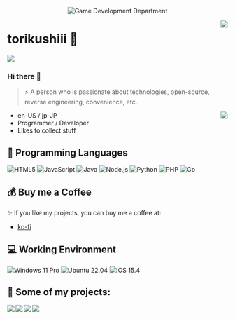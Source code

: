 <p align="center">
  <img alt="Game Development Department" src="https://user-images.githubusercontent.com/55708473/219477117-bbd9b2d9-123f-4f7b-afbf-48292c94ff0c.png">
</p>

<img align="right" src="https://github-readme-stats.vercel.app/api?username=torikushiii&show_icons=true&hide_border=true&icon_color=000&title_color=000&include_all_commits_disable=false&theme=tokyonight&custom_title=トリクシー&count_private=true">

# torikushiii 🔭

![](https://komarev.com/ghpvc/?username=torikushiii&color=ff69b4)

### Hi there 👋

> ⚡ A person who is passionate about technologies, open-source, reverse engineering, convenience, etc.

<img align="right" src="https://vercel-mu-hazel.vercel.app/api/top-langs/?username=torikushiii&layout=compact&hide=lua&theme=tokyonight&hide_border=true">

- en-US / jp-JP
- Programmer / Developer
- Likes to collect stuff

## 🌱 Programming Languages

![HTML5](https://img.shields.io/badge/-HTML5-e34f26?style=flat-square&logo=HTML5&logoColor=fff)
![JavaScript](https://img.shields.io/badge/-JavaScript-f7df1e?style=flat-square&logo=JavaScript&labelColor=f7df1e&logoColor=000)
![Java](https://img.shields.io/badge/-Java-f80000?style=flat-square&logo=oracle&logoColor=fff)
![Node.js](https://img.shields.io/badge/-Node.js-339933?style=flat-square&logo=Node.js&logoColor=fff)
![Python](https://img.shields.io/badge/-Python-3776ab?style=flat-square&logo=python&logoColor=fff)
![PHP](https://img.shields.io/badge/-PHP-777bb4?style=flat-square&logo=PHP&logoColor=fff)
![Go](https://img.shields.io/badge/go-%2300ADD8.svg?style=flat-square&logo=go&logoColor=fff)

## 💰 Buy me a Coffee

✨ If you like my projects, you can buy me a coffee at:
 - [ko-fi](https://ko-fi.com/torikushiii)

## 💻 Working Environment

![Windows 11 Pro](https://img.shields.io/badge/Windows%2011%20Pro%20Workstation-00adef?style=flat-square&logo=windows&logoColor=ffffff)
![Ubuntu 22.04](https://img.shields.io/badge/Ubuntu%2022.04-dd4814?style=flat-square&logo=ubuntu&logoColor=ffffff)
![iOS 15.4](https://img.shields.io/badge/iOS%2015.4-000000?style=flat-square&logo=iOS&logoColor=ffffff)

## 👯 Some of my projects:

<a href="https://github.com/torikushiii/BlueArchiveAPI">
  <img align="left" src="https://github-readme-stats.vercel.app/api/pin/?username=torikushiii&repo=BlueArchiveAPI&show_owner=true&theme=tokyonight&hide_border=true" />
</a>

<a href="https://github.com/torikushiii/starrail-auto">
  <img align="left" src="https://github-readme-stats.vercel.app/api/pin/?username=torikushiii&repo=starrail-auto&show_owner=true&theme=tokyonight&hide_border=true" />
</a>

<a href="https://github.com/torikushiii/hoyolab-auto">
  <img align="left" src="https://github-readme-stats.vercel.app/api/pin/?username=torikushiii&repo=hoyolab-auto&show_owner=true&theme=tokyonight&hide_border=true" />
</a>

<a href="https://github.com/torikushiii/DiscordTwitterBot">
  <img align="left" src="https://github-readme-stats.vercel.app/api/pin/?username=torikushiii&repo=DiscordTwitterBot&show_owner=true&theme=tokyonight&hide_border=true" />
</a>
